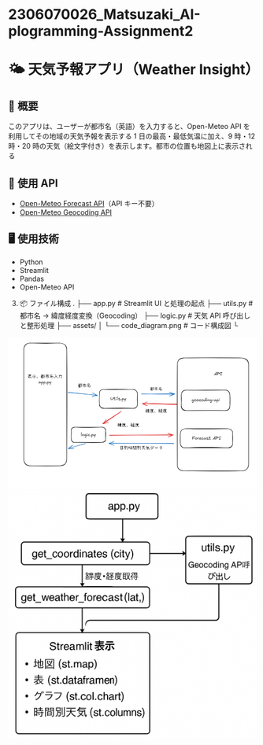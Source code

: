 # 2306070026_Matsuzaki_AI-plogramming-Assignment2

# 🌤️ 天気予報アプリ（Weather Insight）

## 📌 概要

このアプリは、ユーザーが都市名（英語）を入力すると、Open-Meteo API を利用してその地域の天気予報を表示する
1 日の最高・最低気温に加え、9 時・12 時・20 時の天気（絵文字付き）を表示します。都市の位置も地図上に表示される

## 🧪 使用 API

- [Open-Meteo Forecast API](https://open-meteo.com/en/features)（API キー不要）
- [Open-Meteo Geocoding API](https://open-meteo.com/en/docs/geocoding-api)

## 🖥️ 使用技術

- Python
- Streamlit
- Pandas
- Open-Meteo API

3. 📦 ファイル構成
   .
   ├── app.py # Streamlit UI と処理の起点
   ├── utils.py # 都市名 → 緯度経度変換（Geocoding）
   ├── logic.py # 天気 API 呼び出しと整形処理
   ├── assets/
   │ └── code_diagram.png # コード構成図
   └

![Code Diagram](assets\PNGblock.png)
![Code Diagram](assets\PNGcode.png)
